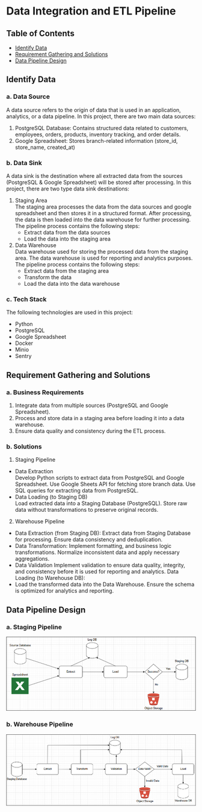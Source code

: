 # Data Integration and ETL Pipeline

## Table of Contents
* [Identify Data](#identify-data)
* [Requirement Gathering and Solutions](#requirement-gathering-and-solutions)
* [Data Pipeline Design](#data-pipeline-design)

## Identify Data
### a. Data Source
A data source refers to the origin of data that is used in an application, analytics, or a data pipeline. In this project, there are two main data sources:
1. PostgreSQL Database: Contains structured data related to customers, employees, orders, products, inventory tracking, and order details.
2. Google Spreadsheet: Stores branch-related information (store_id, store_name, created_at)

### b. Data Sink
A data sink is the destination where all extracted data from the sources (PostgreSQL & Google Spreadsheet) will be stored after processing. In this project, there are two type data sink destinations:
1. Staging Area <br>
The staging area processes the data from the data sources and google spreadsheet and then stores it in a structured format. After processing, the data is then loaded into the data warehouse for further processing.
The pipeline process contains the following steps:
    - Extract data from the data sources
    - Load the data into the staging area
2. Data Warehouse <br>
Data warehouse used for storing the processed data from the staging area. The data warehouse is used for reporting and analytics purposes.
The pipeline process contains the following steps:
    - Extract data from the staging area
    - Transform the data
    - Load the data into the data warehouse

### c. Tech Stack
The following technologies are used in this project:
- Python
- PostgreSQL
- Google Spreadsheet
- Docker
- Minio
- Sentry

## Requirement Gathering and Solutions
### a. Business Requirements
1. Integrate data from multiple sources (PostgreSQL and Google Spreadsheet).
2. Process and store data in a staging area before loading it into a data warehouse.
3. Ensure data quality and consistency during the ETL process.

### b. Solutions
1. Staging Pipeline
- Data Extraction <br>
Develop Python scripts to extract data from PostgreSQL and Google Spreadsheet.
Use Google Sheets API for fetching store branch data.
Use SQL queries for extracting data from PostgreSQL.
- Data Loading (to Staging DB) <br>
Load extracted data into a Staging Database (PostgreSQL).
Store raw data without transformations to preserve original records.
2. Warehouse Pipeline
- Data Extraction (from Staging DB):
Extract data from Staging Database for processing.
Ensure data consistency and deduplication.
- Data Transformation:
Implement formatting, and business logic transformations.
Normalize inconsistent data and apply necessary aggregations.
- Data Validation
Implement validation to ensure data quality, integrity, and consistency before it is used for reporting and analytics.
Data Loading (to Warehouse DB):
- Load the transformed data into the Data Warehouse.
Ensure the schema is optimized for analytics and reporting.


## Data Pipeline Design
### a. Staging Pipeline
![Staging Pipeline](assets/staging-pipeline.png)
### b. Warehouse Pipeline
![Warehouse Pipeline](assets/warehouse-pipeline.png)
